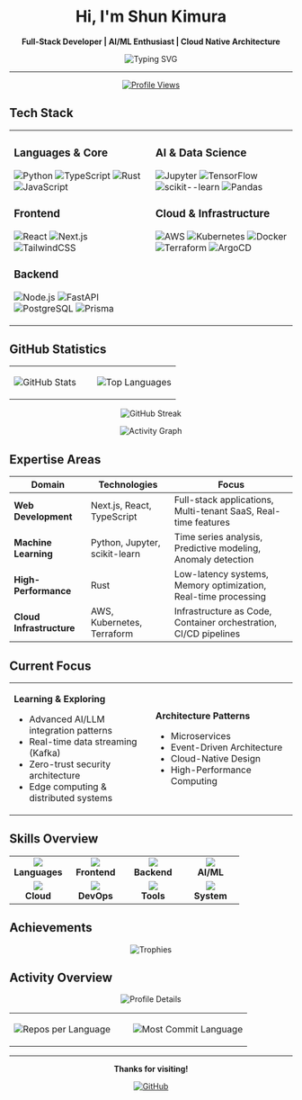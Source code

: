 <div align="center">

# Hi, I'm Shun Kimura

**Full-Stack Developer | AI/ML Enthusiast | Cloud Native Architecture**

<img src="https://readme-typing-svg.herokuapp.com?font=Fira+Code&pause=1000&color=36BCF7&center=true&vCenter=true&width=500&lines=Full-Stack+Developer;Machine+Learning+Engineer;DevOps+%26+Infrastructure;High-Performance+Systems" alt="Typing SVG" />

---

[![Profile Views](https://komarev.com/ghpvc/?username=Shun-Kimura-AI-Hikari&color=blue&style=flat-square)](https://github.com/Shun-Kimura-AI-Hikari)

</div>

## Tech Stack

<table>
<tr>
<td valign="top" width="50%">

### Languages & Core
![Python](https://img.shields.io/badge/-Python-3776AB?style=for-the-badge&logo=python&logoColor=white)
![TypeScript](https://img.shields.io/badge/-TypeScript-3178C6?style=for-the-badge&logo=typescript&logoColor=white)
![Rust](https://img.shields.io/badge/-Rust-000000?style=for-the-badge&logo=rust&logoColor=white)
![JavaScript](https://img.shields.io/badge/-JavaScript-F7DF1E?style=for-the-badge&logo=javascript&logoColor=black)

### Frontend
![React](https://img.shields.io/badge/-React-61DAFB?style=for-the-badge&logo=react&logoColor=black)
![Next.js](https://img.shields.io/badge/-Next.js-000000?style=for-the-badge&logo=next.js&logoColor=white)
![TailwindCSS](https://img.shields.io/badge/-TailwindCSS-38B2AC?style=for-the-badge&logo=tailwind-css&logoColor=white)

### Backend
![Node.js](https://img.shields.io/badge/-Node.js-339933?style=for-the-badge&logo=node.js&logoColor=white)
![FastAPI](https://img.shields.io/badge/-FastAPI-009688?style=for-the-badge&logo=fastapi&logoColor=white)
![PostgreSQL](https://img.shields.io/badge/-PostgreSQL-4169E1?style=for-the-badge&logo=postgresql&logoColor=white)
![Prisma](https://img.shields.io/badge/-Prisma-2D3748?style=for-the-badge&logo=prisma&logoColor=white)

</td>
<td valign="top" width="50%">

### AI & Data Science
![Jupyter](https://img.shields.io/badge/-Jupyter-F37626?style=for-the-badge&logo=jupyter&logoColor=white)
![TensorFlow](https://img.shields.io/badge/-TensorFlow-FF6F00?style=for-the-badge&logo=tensorflow&logoColor=white)
![scikit--learn](https://img.shields.io/badge/-scikit--learn-F7931E?style=for-the-badge&logo=scikit-learn&logoColor=white)
![Pandas](https://img.shields.io/badge/-Pandas-150458?style=for-the-badge&logo=pandas&logoColor=white)

### Cloud & Infrastructure
![AWS](https://img.shields.io/badge/-AWS-232F3E?style=for-the-badge&logo=amazon-aws&logoColor=white)
![Kubernetes](https://img.shields.io/badge/-Kubernetes-326CE5?style=for-the-badge&logo=kubernetes&logoColor=white)
![Docker](https://img.shields.io/badge/-Docker-2496ED?style=for-the-badge&logo=docker&logoColor=white)
![Terraform](https://img.shields.io/badge/-Terraform-7B42BC?style=for-the-badge&logo=terraform&logoColor=white)
![ArgoCD](https://img.shields.io/badge/-ArgoCD-EF7B4D?style=for-the-badge&logo=argo&logoColor=white)

</td>
</tr>
</table>

## GitHub Statistics

<div align="center">

<table>
<tr>
<td width="50%">

![GitHub Stats](https://github-readme-stats.vercel.app/api?username=Shun-Kimura-AI-Hikari&show_icons=true&theme=tokyonight&hide_border=true&include_all_commits=true&count_private=true)

</td>
<td width="50%">

![Top Languages](https://github-readme-stats.vercel.app/api/top-langs/?username=Shun-Kimura-AI-Hikari&layout=compact&theme=tokyonight&hide_border=true&langs_count=8)

</td>
</tr>
</table>

![GitHub Streak](https://github-readme-streak-stats.herokuapp.com/?user=Shun-Kimura-AI-Hikari&theme=tokyonight&hide_border=true)

![Activity Graph](https://github-readme-activity-graph.vercel.app/graph?username=Shun-Kimura-AI-Hikari&theme=tokyo-night&hide_border=true)

</div>

## Expertise Areas

| Domain | Technologies | Focus |
|--------|-------------|-------|
| **Web Development** | Next.js, React, TypeScript | Full-stack applications, Multi-tenant SaaS, Real-time features |
| **Machine Learning** | Python, Jupyter, scikit-learn | Time series analysis, Predictive modeling, Anomaly detection |
| **High-Performance** | Rust | Low-latency systems, Memory optimization, Real-time processing |
| **Cloud Infrastructure** | AWS, Kubernetes, Terraform | Infrastructure as Code, Container orchestration, CI/CD pipelines |

## Current Focus

<table>
<tr>
<td width="50%">

**Learning & Exploring**
- Advanced AI/LLM integration patterns
- Real-time data streaming (Kafka)
- Zero-trust security architecture
- Edge computing & distributed systems

</td>
<td width="50%">

**Architecture Patterns**
- Microservices
- Event-Driven Architecture
- Cloud-Native Design
- High-Performance Computing

</td>
</tr>
</table>

## Skills Overview

<table>
<tr>
<td width="25%" align="center">
<img src="https://skillicons.dev/icons?i=python,typescript,rust,javascript" /><br>
<b>Languages</b>
</td>
<td width="25%" align="center">
<img src="https://skillicons.dev/icons?i=react,nextjs,tailwind,html" /><br>
<b>Frontend</b>
</td>
<td width="25%" align="center">
<img src="https://skillicons.dev/icons?i=nodejs,fastapi,postgres,prisma" /><br>
<b>Backend</b>
</td>
<td width="25%" align="center">
<img src="https://skillicons.dev/icons?i=tensorflow,pytorch,sklearn,jupyter" /><br>
<b>AI/ML</b>
</td>
</tr>
<tr>
<td width="25%" align="center">
<img src="https://skillicons.dev/icons?i=aws,gcp,azure,cloudflare" /><br>
<b>Cloud</b>
</td>
<td width="25%" align="center">
<img src="https://skillicons.dev/icons?i=kubernetes,docker,terraform,ansible" /><br>
<b>DevOps</b>
</td>
<td width="25%" align="center">
<img src="https://skillicons.dev/icons?i=git,github,gitlab,vscode" /><br>
<b>Tools</b>
</td>
<td width="25%" align="center">
<img src="https://skillicons.dev/icons?i=linux,bash,vim,regex" /><br>
<b>System</b>
</td>
</tr>
</table>

## Achievements

<div align="center">

![Trophies](https://github-profile-trophy.vercel.app/?username=Shun-Kimura-AI-Hikari&theme=tokyonight&no-frame=true&row=2&column=6&margin-w=15&margin-h=15)

</div>

## Activity Overview

<div align="center">

![Profile Details](https://github-profile-summary-cards.vercel.app/api/cards/profile-details?username=Shun-Kimura-AI-Hikari&theme=tokyonight)

<table>
<tr>
<td width="50%">

![Repos per Language](https://github-profile-summary-cards.vercel.app/api/cards/repos-per-language?username=Shun-Kimura-AI-Hikari&theme=tokyonight)

</td>
<td width="50%">

![Most Commit Language](https://github-profile-summary-cards.vercel.app/api/cards/most-commit-language?username=Shun-Kimura-AI-Hikari&theme=tokyonight)

</td>
</tr>
</table>

</div>

---

<div align="center">

**Thanks for visiting!**

[![GitHub](https://img.shields.io/badge/-@Shun--Kimura--AI--Hikari-181717?style=flat-square&logo=github)](https://github.com/Shun-Kimura-AI-Hikari)

</div>
